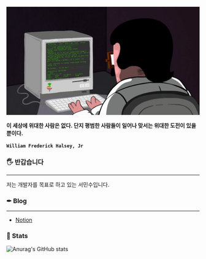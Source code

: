 ![programming](README.assets/programming.gif)

**이 세상에 위대한 사람은 없다. 단지 평범한 사람들이 일어나 맞서는 위대한 도전이 있을 뿐이다.**

**`William Frederick Halsey, Jr`**

### 🖐  반갑습니다

---

저는 개발자를 목표로 하고 있는 서민수입니다.

### ✒ Blog

---

- [Notion](https://www.notion.so/git-github-df820bf50f914cdb8a8b45d286a05891)



### 🎯 Stats

![Anurag's GitHub stats](https://github-readme-stats.vercel.app/api?username=TocDX&show_icons=true&theme=radical)